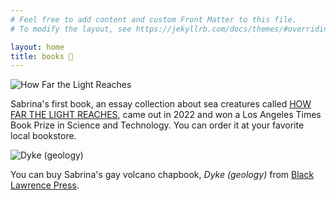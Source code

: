 ```yaml
---
# Feel free to add content and custom Front Matter to this file.
# To modify the layout, see https://jekyllrb.com/docs/themes/#overriding-theme-defaults

layout: home
title: books 🦑
---
```


![How Far the Light Reaches](/assets/how-far-the-light-reaches.jpg)

Sabrina's first book, an essay collection about sea creatures called [HOW FAR THE LIGHT REACHES](https://www.littlebrown.com/titles/sabrina-imbler/how-far-the-light-reaches/9780316540513/), came out in 2022 and won a Los Angeles Times Book Prize in Science and Technology. You can order it at your favorite local bookstore.

![Dyke (geology)](/assets/dyke-geology.png)

You can buy Sabrina's gay volcano chapbook, *Dyke (geology)* from [Black Lawrence Press](https://blacklawrencepress.com/books/dyke-geology/).
